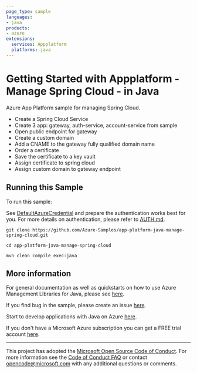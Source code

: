 ```yaml
---
page_type: sample
languages:
- java
products:
- azure
extensions:
  services: Appplatform
  platforms: java
---
```


# Getting Started with Appplatform - Manage Spring Cloud - in Java #


  Azure App Platform sample for managing Spring Cloud.
   - Create a Spring Cloud Service
   - Create 3 app: gateway, auth-service, account-service from sample
   - Open public endpoint for gateway
   - Create a custom domain
   - Add a CNAME to the gateway fully qualified domain name
   - Order a certificate
   - Save the certificate to a key vault
   - Assign certificate to spring cloud
   - Assign custom domain to gateway endpoint
 

## Running this Sample ##

To run this sample:

See [DefaultAzureCredential](https://github.com/Azure/azure-sdk-for-java/tree/main/sdk/identity/azure-identity#defaultazurecredential) and prepare the authentication works best for you. For more details on authentication, please refer to [AUTH.md](https://github.com/Azure/azure-sdk-for-java/blob/main/sdk/resourcemanager/docs/AUTH.md).

    git clone https://github.com/Azure-Samples/app-platform-java-manage-spring-cloud.git

    cd app-platform-java-manage-spring-cloud

    mvn clean compile exec:java

## More information ##

For general documentation as well as quickstarts on how to use Azure Management Libraries for Java, please see [here](https://aka.ms/azsdk/java/mgmt).

If you find bug in the sample, please create an issue [here](https://github.com/Azure/azure-sdk-for-java/issues).

Start to develop applications with Java on Azure [here](http://azure.com/java).

If you don't have a Microsoft Azure subscription you can get a FREE trial account [here](http://go.microsoft.com/fwlink/?LinkId=330212).

---

This project has adopted the [Microsoft Open Source Code of Conduct](https://opensource.microsoft.com/codeofconduct/). For more information see the [Code of Conduct FAQ](https://opensource.microsoft.com/codeofconduct/faq/) or contact [opencode@microsoft.com](mailto:opencode@microsoft.com) with any additional questions or comments.
